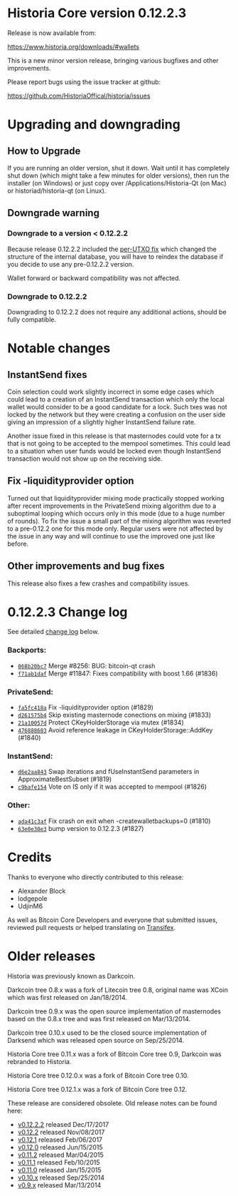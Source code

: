 Historia Core version 0.12.2.3
==========================

Release is now available from:

  <https://www.historia.org/downloads/#wallets>

This is a new minor version release, bringing various bugfixes and other
improvements.

Please report bugs using the issue tracker at github:

  <https://github.com/HistoriaOffical/historia/issues>


Upgrading and downgrading
=========================

How to Upgrade
--------------

If you are running an older version, shut it down. Wait until it has completely
shut down (which might take a few minutes for older versions), then run the
installer (on Windows) or just copy over /Applications/Historia-Qt (on Mac) or
historiad/historia-qt (on Linux).

Downgrade warning
-----------------

### Downgrade to a version < 0.12.2.2

Because release 0.12.2.2 included the [per-UTXO fix](release-notes/historia/release-notes-0.12.2.2.md#per-utxo-fix)
which changed the structure of the internal database, you will have to reindex
the database if you decide to use any pre-0.12.2.2 version.

Wallet forward or backward compatibility was not affected.

### Downgrade to 0.12.2.2

Downgrading to 0.12.2.2 does not require any additional actions, should be
fully compatible.

Notable changes
===============

InstantSend fixes
-----------------

Coin selection could work slightly incorrect in some edge cases which could
lead to a creation of an InstantSend transaction which only the local wallet
would consider to be a good candidate for a lock. Such txes was not locked by
the network but they were creating a confusion on the user side giving an
impression of a slightly higher InstantSend failure rate.

Another issue fixed in this release is that masternodes could vote for a tx
that is not going to be accepted to the mempool sometimes. This could lead to
a situation when user funds would be locked even though InstantSend transaction
would not show up on the receiving side.

Fix -liquidityprovider option
-----------------------------

Turned out that liquidityprovider mixing mode practically stopped working after
recent improvements in the PrivateSend mixing algorithm due to a suboptimal
looping which occurs only in this mode (due to a huge number of rounds). To fix
the issue a small part of the mixing algorithm was reverted to a pre-0.12.2 one
for this mode only. Regular users were not affected by the issue in any way and
will continue to use the improved one just like before.

Other improvements and bug fixes
--------------------------------

This release also fixes a few crashes and compatibility issues.


0.12.2.3 Change log
===================

See detailed [change log](https://github.com/HistoriaOffical/historia/compare/v0.12.2.2...historia:v0.12.2.3) below.

### Backports:
- [`068b20bc7`](https://github.com/HistoriaOffical/historia/commit/068b20bc7) Merge #8256: BUG: bitcoin-qt crash
- [`f71ab1daf`](https://github.com/HistoriaOffical/historia/commit/f71ab1daf) Merge #11847: Fixes compatibility with boost 1.66 (#1836)

### PrivateSend:
- [`fa5fc418a`](https://github.com/HistoriaOffical/historia/commit/fa5fc418a) Fix -liquidityprovider option (#1829)
- [`d261575b4`](https://github.com/HistoriaOffical/historia/commit/d261575b4) Skip existing masternode conections on mixing (#1833)
- [`21a10057d`](https://github.com/HistoriaOffical/historia/commit/21a10057d) Protect CKeyHolderStorage via mutex (#1834)
- [`476888683`](https://github.com/HistoriaOffical/historia/commit/476888683) Avoid reference leakage in CKeyHolderStorage::AddKey (#1840)

### InstantSend:
- [`d6e2aa843`](https://github.com/HistoriaOffical/historia/commit/d6e2aa843) Swap iterations and fUseInstantSend parameters in ApproximateBestSubset (#1819)
- [`c9bafe154`](https://github.com/HistoriaOffical/historia/commit/c9bafe154) Vote on IS only if it was accepted to mempool (#1826)

### Other:
- [`ada41c3af`](https://github.com/HistoriaOffical/historia/commit/ada41c3af) Fix crash on exit when -createwalletbackups=0 (#1810)
- [`63e0e30e3`](https://github.com/HistoriaOffical/historia/commit/63e0e30e3) bump version to 0.12.2.3 (#1827)

Credits
=======

Thanks to everyone who directly contributed to this release:

- Alexander Block
- lodgepole
- UdjinM6

As well as Bitcoin Core Developers and everyone that submitted issues,
reviewed pull requests or helped translating on
[Transifex](https://www.transifex.com/projects/p/historia/).


Older releases
==============

Historia was previously known as Darkcoin.

Darkcoin tree 0.8.x was a fork of Litecoin tree 0.8, original name was XCoin
which was first released on Jan/18/2014.

Darkcoin tree 0.9.x was the open source implementation of masternodes based on
the 0.8.x tree and was first released on Mar/13/2014.

Darkcoin tree 0.10.x used to be the closed source implementation of Darksend
which was released open source on Sep/25/2014.

Historia Core tree 0.11.x was a fork of Bitcoin Core tree 0.9,
Darkcoin was rebranded to Historia.

Historia Core tree 0.12.0.x was a fork of Bitcoin Core tree 0.10.

Historia Core tree 0.12.1.x was a fork of Bitcoin Core tree 0.12.

These release are considered obsolete. Old release notes can be found here:

- [v0.12.2.2](release-notes/historia/release-notes-0.12.2.2.md) released Dec/17/2017
- [v0.12.2](release-notes/historia/release-notes-0.12.2.md) released Nov/08/2017
- [v0.12.1](release-notes/historia/release-notes-0.12.1.md) released Feb/06/2017
- [v0.12.0](release-notes/historia/release-notes-0.12.0.md) released Jun/15/2015
- [v0.11.2](release-notes/historia/release-notes-0.11.2.md) released Mar/04/2015
- [v0.11.1](release-notes/historia/release-notes-0.11.1.md) released Feb/10/2015
- [v0.11.0](release-notes/historia/release-notes-0.11.0.md) released Jan/15/2015
- [v0.10.x](release-notes/historia/release-notes-0.10.0.md) released Sep/25/2014
- [v0.9.x](release-notes/historia/release-notes-0.9.0.md) released Mar/13/2014

